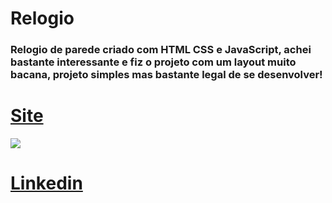 <h1> Relogio </h1>
<h3> Relogio de parede criado com HTML CSS e JavaScript, achei bastante interessante e fiz o projeto com um layout muito bacana, projeto simples mas bastante legal de se desenvolver!</h3>

<h1><a href = "https://kadu-h.github.io/Relogio/" target ="_blank">Site</a></h1>

<img src="https://i.imgur.com/sBO0WzN.png" />

<h1><a href = "https://www.linkedin.com/in/carlos-eduardo-silva-santos-26634520a/" target ="_blank">Linkedin</a></h1>
